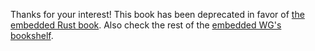 Thanks for your interest! This book has been deprecated in favor of [the
embedded Rust book][book]. Also check the rest of the [embedded WG's][wg]
[bookshelf].

[book]: https://rust-embedded.github.io/bookshelf/book/index.html
[wg]: https://github.com/rust-embedded/wg
[bookshelf]: https://rust-embedded.github.io/bookshelf/

<!-- # (Mis)Optimization -->

<!-- Surprise: Enabling optimizations (`--release`) optimizes away our whole program! -->

<!-- Solution: -->

<!-- - Split program into a library to avoid the aggressive pre-linking removal of symbols. -->
<!-- - Use volatile loads/stores to prevent the compiler from optimizing away/coalescing memory accesses. -->
<!-- - Add linker script assertions to avoid future misoptimizations. -->

